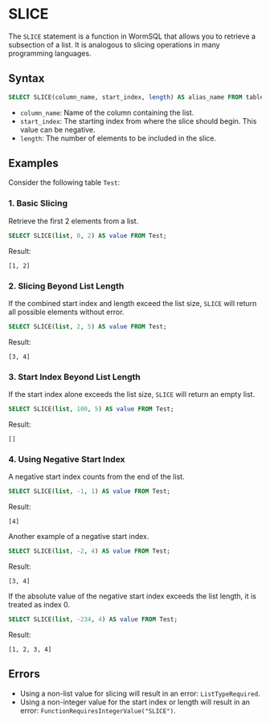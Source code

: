 # SLICE

The `SLICE` statement is a function in WormSQL that allows you to retrieve a subsection of a list. It is analogous to slicing operations in many programming languages.

## Syntax

```sql
SELECT SLICE(column_name, start_index, length) AS alias_name FROM table_name;
```

- `column_name`: Name of the column containing the list.
- `start_index`: The starting index from where the slice should begin. This value can be negative.
- `length`: The number of elements to be included in the slice.

## Examples

Consider the following table `Test`:

### 1. Basic Slicing
Retrieve the first 2 elements from a list.

```sql
SELECT SLICE(list, 0, 2) AS value FROM Test;
```

Result:
```
[1, 2]
```

### 2. Slicing Beyond List Length
If the combined start index and length exceed the list size, `SLICE` will return all possible elements without error.

```sql
SELECT SLICE(list, 2, 5) AS value FROM Test;
```

Result:
```
[3, 4]
```

### 3. Start Index Beyond List Length
If the start index alone exceeds the list size, `SLICE` will return an empty list.

```sql
SELECT SLICE(list, 100, 5) AS value FROM Test;
```

Result:
```
[]
```

### 4. Using Negative Start Index
A negative start index counts from the end of the list.

```sql
SELECT SLICE(list, -1, 1) AS value FROM Test;
```

Result:
```
[4]
```

Another example of a negative start index.

```sql
SELECT SLICE(list, -2, 4) AS value FROM Test;
```

Result:
```
[3, 4]
```

If the absolute value of the negative start index exceeds the list length, it is treated as index 0.

```sql
SELECT SLICE(list, -234, 4) AS value FROM Test;
```

Result:
```
[1, 2, 3, 4]
```

## Errors

- Using a non-list value for slicing will result in an error: `ListTypeRequired`.
- Using a non-integer value for the start index or length will result in an error: `FunctionRequiresIntegerValue("SLICE")`.